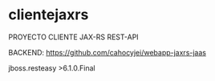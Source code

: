 # clientejaxrs
PROYECTO CLIENTE JAX-RS REST-API

BACKEND: https://github.com/cahocyjei/webapp-jaxrs-jaas

jboss.resteasy >6.1.0.Final
